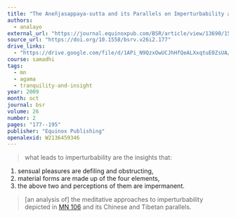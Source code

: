 ```yaml
---
title: "The Aneñjasappaya-sutta and its Parallels on Imperturbability and on the Contribution of Insight to the Development of Tranquility"
authors:
  - analayo
external_url: "https://journal.equinoxpub.com/BSR/article/view/13690/15914"
source_url: "https://doi.org/10.1558/bsrv.v26i2.177"
drive_links:
  - "https://drive.google.com/file/d/1APi_N9QzxOwUCJhHfQeALXxqtuE0ZsUA/view?usp=drivesdk"
course: samadhi
tags:
  - mn
  - agama
  - tranquility-and-insight
year: 2009
month: oct
journal: bsr
volume: 26
number: 2
pages: "177--195"
publisher: "Equinox Publishing"
openalexid: W2136459346
---
```


> what leads to imperturbability are the insights that:  
1. sensual pleasures are defiling and obstructing,  
2. material forms are made up of the four elements,  
3. the above two and perceptions of them are impermanent.

> [an analysis of] the meditative approaches to imperturbability depicted in [MN 106](/content/canon/mn106) and its Chinese and Tibetan parallels.
